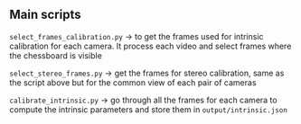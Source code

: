 ## Main scripts 
`select_frames_calibration.py` -> to get the frames used for intrinsic calibration for each camera. It process each video and select frames where the chessboard is visible

`select_stereo_frames.py` -> get the frames for stereo calibration, same as the script above but for the common view of each pair of cameras

`calibrate_intrinsic.py` -> go through all the frames for each camera to compute the intrinsic parameters and store them in `output/intrinsic.json`
